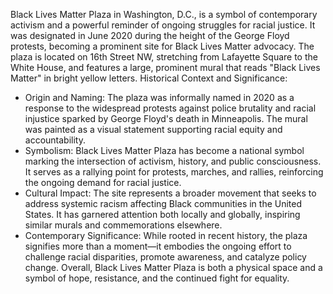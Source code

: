 Black Lives Matter Plaza in Washington, D.C., is a symbol of contemporary activism and a powerful reminder of ongoing struggles for racial justice. It was designated in June 2020 during the height of the George Floyd protests, becoming a prominent site for Black Lives Matter advocacy. The plaza is located on 16th Street NW, stretching from Lafayette Square to the White House, and features a large, prominent mural that reads "Black Lives Matter" in bright yellow letters.
Historical Context and Significance:
- Origin and Naming: The plaza was informally named in 2020 as a response to the widespread protests against police brutality and racial injustice sparked by George Floyd's death in Minneapolis. The mural was painted as a visual statement supporting racial equity and accountability.
- Symbolism: Black Lives Matter Plaza has become a national symbol marking the intersection of activism, history, and public consciousness. It serves as a rallying point for protests, marches, and rallies, reinforcing the ongoing demand for racial justice.
- Cultural Impact: The site represents a broader movement that seeks to address systemic racism affecting Black communities in the United States. It has garnered attention both locally and globally, inspiring similar murals and commemorations elsewhere.
- Contemporary Significance: While rooted in recent history, the plaza signifies more than a moment—it embodies the ongoing effort to challenge racial disparities, promote awareness, and catalyze policy change.
Overall, Black Lives Matter Plaza is both a physical space and a symbol of hope, resistance, and the continued fight for equality.
